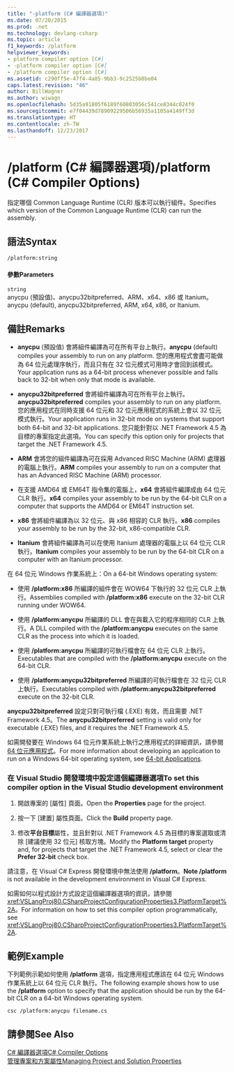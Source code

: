 ```yaml
---
title: "-platform (C# 編譯器選項)"
ms.date: 07/20/2015
ms.prod: .net
ms.technology: devlang-csharp
ms.topic: article
f1_keywords: /platform
helpviewer_keywords:
- platform compiler option [C#]
- -platform compiler option [C#]
- /platform compiler option [C#]
ms.assetid: c290ff5e-47f4-4a85-9bb3-9c2525b0be04
caps.latest.revision: "46"
author: BillWagner
ms.author: wiwagn
ms.openlocfilehash: 5d35a91805f6189f60803056c541ce8344c024f0
ms.sourcegitcommit: e7f04439d78909229506b56935a1105a4149ff3d
ms.translationtype: HT
ms.contentlocale: zh-TW
ms.lasthandoff: 12/23/2017
---
```

# <a name="platform-c-compiler-options"></a><span data-ttu-id="22bba-102">/platform (C# 編譯器選項)</span><span class="sxs-lookup"><span data-stu-id="22bba-102">/platform (C# Compiler Options)</span></span>
<span data-ttu-id="22bba-103">指定哪個 Common Language Runtime (CLR) 版本可以執行組件。</span><span class="sxs-lookup"><span data-stu-id="22bba-103">Specifies which version of the Common Language Runtime (CLR) can run the assembly.</span></span>  
  
## <a name="syntax"></a><span data-ttu-id="22bba-104">語法</span><span class="sxs-lookup"><span data-stu-id="22bba-104">Syntax</span></span>  
  
```console  
/platform:string  
```  
  
#### <a name="parameters"></a><span data-ttu-id="22bba-105">參數</span><span class="sxs-lookup"><span data-stu-id="22bba-105">Parameters</span></span>  
 `string`  
 <span data-ttu-id="22bba-106">anycpu (預設值)、anycpu32bitpreferred、ARM、x64、x86 或 Itanium。</span><span class="sxs-lookup"><span data-stu-id="22bba-106">anycpu (default), anycpu32bitpreferred, ARM, x64, x86, or Itanium.</span></span>  
  
## <a name="remarks"></a><span data-ttu-id="22bba-107">備註</span><span class="sxs-lookup"><span data-stu-id="22bba-107">Remarks</span></span>  
  
-   <span data-ttu-id="22bba-108">**anycpu** (預設值) 會將組件編譯為可在所有平台上執行。</span><span class="sxs-lookup"><span data-stu-id="22bba-108">**anycpu** (default) compiles your assembly to run on any platform.</span></span> <span data-ttu-id="22bba-109">您的應用程式會盡可能做為 64 位元處理序執行，而且只有在 32 位元模式可用時才會回到該模式。</span><span class="sxs-lookup"><span data-stu-id="22bba-109">Your application runs as a 64-bit process whenever possible and falls back to 32-bit when only that mode is available.</span></span>  
  
-   <span data-ttu-id="22bba-110">**anycpu32bitpreferred** 會將組件編譯為可在所有平台上執行。</span><span class="sxs-lookup"><span data-stu-id="22bba-110">**anycpu32bitpreferred** compiles your assembly to run on any platform.</span></span> <span data-ttu-id="22bba-111">您的應用程式在同時支援 64 位元和 32 位元應用程式的系統上會以 32 位元模式執行。</span><span class="sxs-lookup"><span data-stu-id="22bba-111">Your application runs in 32-bit mode on systems that support both 64-bit and 32-bit applications.</span></span> <span data-ttu-id="22bba-112">您只能針對以 .NET Framework 4.5 為目標的專案指定此選項。</span><span class="sxs-lookup"><span data-stu-id="22bba-112">You can specify this option only for projects that target the .NET Framework 4.5.</span></span>  
  
-   <span data-ttu-id="22bba-113">**ARM** 會將您的組件編譯為可在採用 Advanced RISC Machine (ARM) 處理器的電腦上執行。</span><span class="sxs-lookup"><span data-stu-id="22bba-113">**ARM** compiles your assembly to run on a computer that has an Advanced RISC Machine (ARM) processor.</span></span>  
  
-   <span data-ttu-id="22bba-114">在支援 AMD64 或 EM64T 指令集的電腦上，**x64** 會將組件編譯成由 64 位元 CLR 執行。</span><span class="sxs-lookup"><span data-stu-id="22bba-114">**x64** compiles your assembly to be run by the 64-bit CLR on a computer that supports the AMD64 or EM64T instruction set.</span></span>  
  
-   <span data-ttu-id="22bba-115">**x86** 會將組件編譯為以 32 位元、與 x86 相容的 CLR 執行。</span><span class="sxs-lookup"><span data-stu-id="22bba-115">**x86** compiles your assembly to be run by the 32-bit, x86-compatible CLR.</span></span>  
  
-   <span data-ttu-id="22bba-116">**Itanium** 會將組件編譯為可以在使用 Itanium 處理器的電腦上以 64 位元 CLR 執行。</span><span class="sxs-lookup"><span data-stu-id="22bba-116">**Itanium** compiles your assembly to be run by the 64-bit CLR on a computer with an Itanium processor.</span></span>  
  
 <span data-ttu-id="22bba-117">在 64 位元 Windows 作業系統上：</span><span class="sxs-lookup"><span data-stu-id="22bba-117">On a 64-bit Windows operating system:</span></span>  
  
-   <span data-ttu-id="22bba-118">使用 **/platform:x86** 所編譯的組件會在 WOW64 下執行的 32 位元 CLR 上執行。</span><span class="sxs-lookup"><span data-stu-id="22bba-118">Assemblies compiled with **/platform:x86** execute on the 32-bit CLR running under WOW64.</span></span>  
  
-   <span data-ttu-id="22bba-119">使用 **/platform:anycpu** 所編譯的 DLL 會在與載入它的程序相同的 CLR 上執行。</span><span class="sxs-lookup"><span data-stu-id="22bba-119">A DLL compiled with the **/platform:anycpu** executes on the same CLR as the process into which it is loaded.</span></span>  
  
-   <span data-ttu-id="22bba-120">使用 **/platform:anycpu** 所編譯的可執行檔會在 64 位元 CLR 上執行。</span><span class="sxs-lookup"><span data-stu-id="22bba-120">Executables that are compiled with the **/platform:anycpu** execute on the 64-bit CLR.</span></span>  
  
-   <span data-ttu-id="22bba-121">使用 **/platform:anycpu32bitpreferred** 所編譯的可執行檔會在 32 位元 CLR 上執行。</span><span class="sxs-lookup"><span data-stu-id="22bba-121">Executables compiled with **/platform:anycpu32bitpreferred** execute on the 32-bit CLR.</span></span>  
  
 <span data-ttu-id="22bba-122">**anycpu32bitpreferred** 設定只對可執行檔 (.EXE) 有效，而且需要 .NET Framework 4.5。</span><span class="sxs-lookup"><span data-stu-id="22bba-122">The **anycpu32bitpreferred** setting is valid only for executable (.EXE) files, and it requires the .NET Framework 4.5.</span></span>  
  
 <span data-ttu-id="22bba-123">如需開發要在 Windows 64 位元作業系統上執行之應用程式的詳細資訊，請參閱 [64 位元應用程式](../../../framework/64-bit-apps.md)。</span><span class="sxs-lookup"><span data-stu-id="22bba-123">For more information about developing an application to run on a Windows 64-bit operating system, see [64-bit Applications](../../../framework/64-bit-apps.md).</span></span>  
  
### <a name="to-set-this-compiler-option-in-the-visual-studio-development-environment"></a><span data-ttu-id="22bba-124">在 Visual Studio 開發環境中設定這個編譯器選項</span><span class="sxs-lookup"><span data-stu-id="22bba-124">To set this compiler option in the Visual Studio development environment</span></span>  
  
1.  <span data-ttu-id="22bba-125">開啟專案的 [屬性]  頁面。</span><span class="sxs-lookup"><span data-stu-id="22bba-125">Open the **Properties** page for the project.</span></span>  
  
2.  <span data-ttu-id="22bba-126">按一下 [建置] 屬性頁面。</span><span class="sxs-lookup"><span data-stu-id="22bba-126">Click the **Build** property page.</span></span>  
  
3.  <span data-ttu-id="22bba-127">修改**平台目標**屬性，並且針對以 .NET Framework 4.5 為目標的專案選取或清除 [建議使用 32 位元] 核取方塊。</span><span class="sxs-lookup"><span data-stu-id="22bba-127">Modify the **Platform target** property and, for projects that target the .NET Framework 4.5, select or clear the **Prefer 32-bit** check box.</span></span>  
  
 <span data-ttu-id="22bba-128">請注意，在 Visual C# Express 開發環境中無法使用 **/platform**。</span><span class="sxs-lookup"><span data-stu-id="22bba-128">**Note /platform** is not available in the development environment in Visual C# Express.</span></span>  
  
 <span data-ttu-id="22bba-129">如需如何以程式設計方式設定這個編譯器選項的資訊，請參閱 <xref:VSLangProj80.CSharpProjectConfigurationProperties3.PlatformTarget%2A>。</span><span class="sxs-lookup"><span data-stu-id="22bba-129">For information on how to set this compiler option programmatically, see <xref:VSLangProj80.CSharpProjectConfigurationProperties3.PlatformTarget%2A>.</span></span>  
  
## <a name="example"></a><span data-ttu-id="22bba-130">範例</span><span class="sxs-lookup"><span data-stu-id="22bba-130">Example</span></span>  
 <span data-ttu-id="22bba-131">下列範例示範如何使用 **/platform** 選項，指定應用程式應該在 64 位元 Windows 作業系統上以 64 位元 CLR 執行。</span><span class="sxs-lookup"><span data-stu-id="22bba-131">The following example shows how to use the **/platform** option to specify that the application should be run by the 64-bit CLR on a 64-bit Windows operating system.</span></span>  
  
```console  
csc /platform:anycpu filename.cs  
```  
  
## <a name="see-also"></a><span data-ttu-id="22bba-132">請參閱</span><span class="sxs-lookup"><span data-stu-id="22bba-132">See Also</span></span>  
 [<span data-ttu-id="22bba-133">C# 編譯器選項</span><span class="sxs-lookup"><span data-stu-id="22bba-133">C# Compiler Options</span></span>](index.md)  
 [<span data-ttu-id="22bba-134">管理專案和方案屬性</span><span class="sxs-lookup"><span data-stu-id="22bba-134">Managing Project and Solution Properties</span></span>](/visualstudio/ide/managing-project-and-solution-properties)
